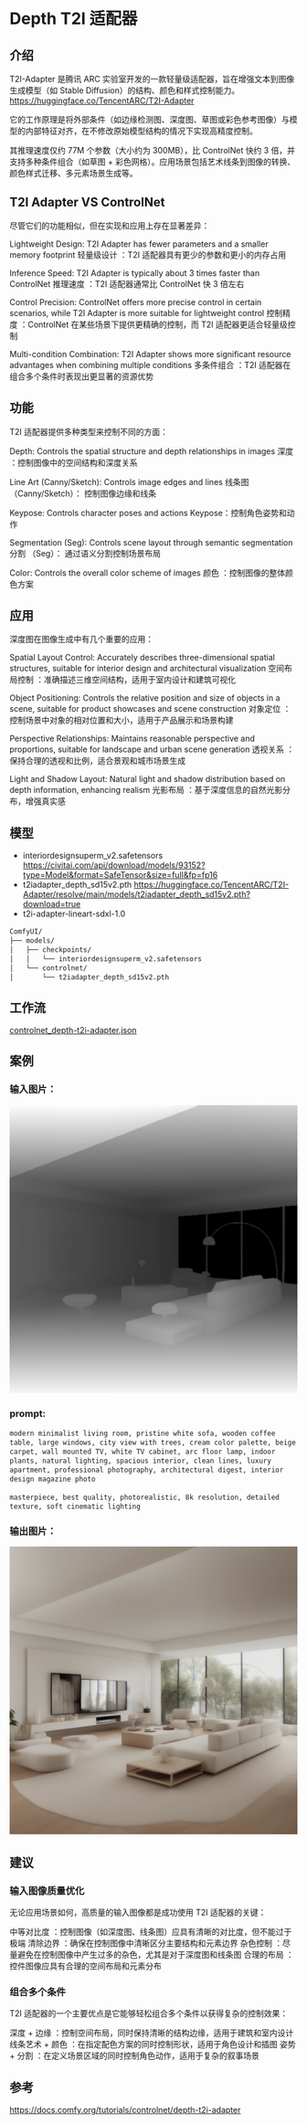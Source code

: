 # Depth T2I 适配器


## 介绍

T2I-Adapter 是腾讯 ARC 实验室开发的一款轻量级适配器，旨在增强文本到图像生成模型（如 Stable Diffusion）的结构、颜色和样式控制能力。
https://huggingface.co/TencentARC/T2I-Adapter


它的工作原理是将外部条件（如边缘检测图、深度图、草图或彩色参考图像）与模型的内部特征对齐，在不修改原始模型结构的情况下实现高精度控制。


其推理速度仅约 77M 个参数（大小约为 300MB），比 ControlNet 快约 3 倍，并支持多种条件组合（如草图 + 彩色网格）。应用场景包括艺术线条到图像的转换、颜色样式迁移、多元素场景生成等。


## T2I Adapter VS ControlNet


尽管它们的功能相似，但在实现和应用上存在显著差异：

Lightweight Design: T2I Adapter has fewer parameters and a smaller memory footprint
轻量级设计 ：T2I 适配器具有更少的参数和更小的内存占用


Inference Speed: T2I Adapter is typically about 3 times faster than ControlNet
推理速度 ：T2I 适配器通常比 ControlNet 快 3 倍左右


Control Precision: ControlNet offers more precise control in certain scenarios, while T2I Adapter is more suitable for lightweight control
控制精度 ：ControlNet 在某些场景下提供更精确的控制，而 T2I 适配器更适合轻量级控制


Multi-condition Combination: T2I Adapter shows more significant resource advantages when combining multiple conditions
多条件组合 ：T2I 适配器在组合多个条件时表现出更显著的资源优势


## 功能

T2I 适配器提供多种类型来控制不同的方面：

Depth: Controls the spatial structure and depth relationships in images
深度 ：控制图像中的空间结构和深度关系


Line Art (Canny/Sketch): Controls image edges and lines
线条图（Canny/Sketch）： 控制图像边缘和线条


Keypose: Controls character poses and actions
Keypose：控制角色姿势和动作


Segmentation (Seg): Controls scene layout through semantic segmentation
分割 （Seg）： 通过语义分割控制场景布局


Color: Controls the overall color scheme of images
颜色 ：控制图像的整体颜色方案


## 应用


深度图在图像生成中有几个重要的应用：

Spatial Layout Control: Accurately describes three-dimensional spatial structures, suitable for interior design and architectural visualization
空间布局控制 ：准确描述三维空间结构，适用于室内设计和建筑可视化


Object Positioning: Controls the relative position and size of objects in a scene, suitable for product showcases and scene construction
对象定位 ：控制场景中对象的相对位置和大小，适用于产品展示和场景构建


Perspective Relationships: Maintains reasonable perspective and proportions, suitable for landscape and urban scene generation
透视关系 ：保持合理的透视和比例，适合景观和城市场景生成


Light and Shadow Layout: Natural light and shadow distribution based on depth information, enhancing realism
光影布局 ：基于深度信息的自然光影分布，增强真实感


## 模型

* interiordesignsuperm_v2.safetensors https://civitai.com/api/download/models/93152?type=Model&format=SafeTensor&size=full&fp=fp16
* t2iadapter_depth_sd15v2.pth https://huggingface.co/TencentARC/T2I-Adapter/resolve/main/models/t2iadapter_depth_sd15v2.pth?download=true
* t2i-adapter-lineart-sdxl-1.0 



```
ComfyUI/
├── models/
│   ├── checkpoints/
│   │   └── interiordesignsuperm_v2.safetensors
│   └── controlnet/
│       └── t2iadapter_depth_sd15v2.pth
```

## 工作流


[controlnet_depth-t2i-adapter.json](./controlnet_depth-t2i-adapter.json)




## 案例


### 输入图片：


![](./depth-t2i-adapter_input.png)


### prompt:  


```
modern minimalist living room, pristine white sofa, wooden coffee table, large windows, city view with trees, cream color palette, beige carpet, wall mounted TV, white TV cabinet, arc floor lamp, indoor plants, natural lighting, spacious interior, clean lines, luxury apartment, professional photography, architectural digest, interior design magazine photo

masterpiece, best quality, photorealistic, 8k resolution, detailed texture, soft cinematic lighting
```

### 输出图片：


![](./ComfyUI_01743_.png)


## 建议

### 输入图像质量优化


无论应用场景如何，高质量的输入图像都是成功使用 T2I 适配器的关键：


中等对比度 ：控制图像（如深度图、线条图）应具有清晰的对比度，但不能过于极端
清除边界 ：确保在控制图像中清晰区分主要结构和元素边界
杂色控制 ：尽量避免在控制图像中产生过多的杂色，尤其是对于深度图和线条图
合理的布局 ：控件图像应具有合理的空间布局和元素分布

### 组合多个条件

T2I 适配器的一个主要优点是它能够轻松组合多个条件以获得复杂的控制效果：


深度 + 边缘 ：控制空间布局，同时保持清晰的结构边缘，适用于建筑和室内设计
线条艺术 + 颜色 ：在指定配色方案的同时控制形状，适用于角色设计和插图
姿势 + 分割 ：在定义场景区域的同时控制角色动作，适用于复杂的叙事场景


## 参考


https://docs.comfy.org/tutorials/controlnet/depth-t2i-adapter

